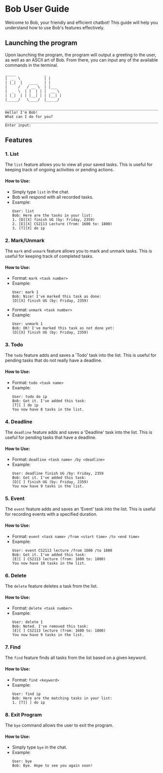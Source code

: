# Bob User Guide

Welcome to Bob, your friendly and efficient chatbot! This guide will help you understand how to use Bob's features effectively.

## Launching the program

Upon launching the program, the program will output a greeting to the user, as well as an ASCII art of Bob. From there, you can input any of the available commands in the terminal.

```
_____             _ 
|  _  \           | |
| |_|  |   ____   | |
|     /   / __ \  | |___
|  _  \  | |  | | |  __ \
| |_|  | | |__| | | |__| |
|_____/   \____/  |_____/

__________________________________________________________________________________________________________________
Hello! I'm Bob!
What can I do for you?
__________________________________________________________________________________________________________________
Enter input: 
```



## Features

### 1. List
The `list` feature allows you to view all your saved tasks. This is useful for keeping track of ongoing activities or pending actions.

#### How to Use:
- Simply type `list` in the chat.
- Bob will respond with all recorded tasks.
- Example:
  ```
  User: list
  Bob: Here are the tasks in your list:
  1. [D][X] finish UG (by: Friday, 2359)
  2. [E][X] CS2113 Lecture (from: 1600 to: 1800)
  3. [T][X] do ip
  ```

### 2. Mark/Unmark
The `mark` and `unmark` feature allows you to mark and unmark tasks. This is useful for keeping track of completed tasks.

#### How to Use:
- Format: `mark <task number>`
- Example:
  ```
  User: mark 1
  Bob: Nice! I've marked this task as done:
  [D][X] finish UG (by: Friday, 2359)
   ```
- Format: `unmark <task number>`
- Example:
  ```
  User: unmark 1
  Bob: OK! I've marked this task as not done yet:
  [D][X] finish UG (by: Friday, 2359)
   ```
  

### 3. Todo
The `todo` feature adds and saves a 'Todo' task into the list. This is useful for pending tasks that do not really have a deadline.

#### How to Use:
- Format: `todo <task name>`
- Example:
  ```
  User: todo do ip
  Bob: Got it. I've added this task:
  [T][ ] do ip
  You now have 8 tasks in the list.
   ```
  

### 4. Deadline
The `deadline` feature adds and saves a 'Deadline' task into the list. This is useful for pending tasks that have a deadline.

#### How to Use:
- Format: `deadline <task name> /by <deadline>`
- Example:
  ```
  User: deadline finish UG /by: Friday, 2359
  Bob: Got it. I've added this task:
  [D][ ] finish UG (by: Friday, 2359)
  You now have 9 tasks in the list.
   ```
  

### 5. Event
The `event` feature adds and saves an 'Event' task into the list. This is useful for recording events with a specified duration.

#### How to Use:
- Format: `event <task name> /from <start time> /to <end time>`
- Example:
  ```
  User: event CS2113 lecture /from 1600 /to 1800
  Bob: Got it. I've added this task:
  [E][ ] CS2113 lecture (from: 1600 to: 1800)
  You now have 10 tasks in the list.
   ```
  

### 6. Delete
The `delete` feature deletes a task from the list.

#### How to Use:
- Format: `delete <task number>`
- Example:
  ```
  User: delete 1
  Bob: Noted. I've removed this task:
  [E][ ] CS2113 lecture (from: 1600 to: 1800)
  You now have 9 tasks in the list.
   ```
  

### 7. Find
The `find` feature finds all tasks from the list based on a given keyword.

#### How to Use:
- Format: `find <keyword>`
- Example: 
  ```
  User: find ip
  Bob: Here are the matching tasks in your list:
  1. [T][ ] do ip
   ```
  


### 8. Exit Program
The `bye` command allows the user to exit the program.

#### How to Use:
- Simply type `bye` in the chat.
- Example:
  ```
  User: bye
  Bob: Bye. Hope to see you again soon!
   ``` 
  

